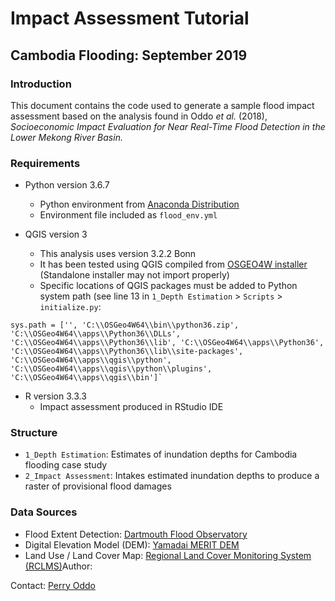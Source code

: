 # Impact Assessment Tutorial #
## Cambodia Flooding: September 2019 ##


### Introduction ###
This document contains the code used to generate a sample flood impact assessment based on the analysis found in Oddo *et al.* (2018), *Socioeconomic Impact Evaluation for Near Real-Time Flood Detection in the Lower Mekong River Basin.*



### Requirements ###
* Python version 3.6.7
	* Python environment from [Anaconda Distribution](https://www.anaconda.com/distribution/)
	* Environment file included as `flood_env.yml`

* QGIS version 3
	* This analysis uses version 3.2.2 Bonn
	* It has been tested using QGIS compiled from [OSGEO4W installer](https://qgis.org/en/site/forusers/download.html) (Standalone installer may not import properly)
	* Specific locations of QGIS packages must be added to Python system path (see line 13 in `1_Depth Estimation` > `Scripts` > `initialize.py`: 

```
sys.path = ['', 'C:\\OSGeo4W64\\bin\\python36.zip', 'C:\\OSGeo4W64\\apps\\Python36\\DLLs', 'C:\\OSGeo4W64\\apps\\Python36\\lib', 'C:\\OSGeo4W64\\apps\\Python36', 'C:\\OSGeo4W64\\apps\\Python36\\lib\\site-packages', 'C:\\OSGeo4W64\\apps\\qgis\\python', 'C:\\OSGeo4W64\\apps\\qgis\\python\\plugins', 'C:\\OSGeo4W64\\apps\\qgis\\bin']`
```



* R version 3.3.3
	* Impact assessment produced in RStudio IDE


### Structure ###
* `1_Depth Estimation`: Estimates of inundation depths for Cambodia flooding case study
* `2_Impact Assessment`: Intakes estimated inundation depths to produce a raster of provisional flood damages

### Data Sources ###
* Flood Extent Detection: [Dartmouth Flood Observatory](https://floodobservatory.colorado.edu/Events/4795/2019Cambodia4795.html)
* Digital Elevation Model (DEM): [Yamadai MERIT DEM](http://hydro.iis.u-tokyo.ac.jp/~yamadai/MERIT_DEM/)
* Land Use / Land Cover Map: [Regional Land Cover Monitoring System (RCLMS)](https://rlcms-servir.adpc.net/en/landcover/#)Author: 


Contact: [Perry Oddo](mailto:perry.oddo@nasas.gov)

